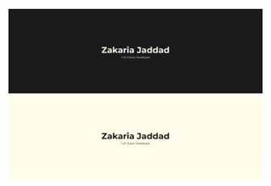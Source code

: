 ![Banner-dark-mode](./static/dark.png#gh-dark-mode-only)
![Banner-light-mode](./static/light.png#gh-light-mode-only)
